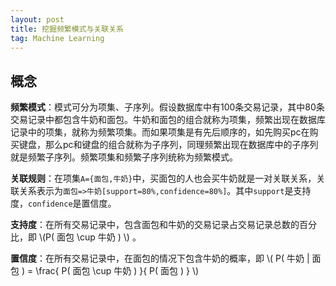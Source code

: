 ```yaml
---
layout: post
title: 挖掘频繁模式与关联关系
tag: Machine Learning
---
```

<script src="https://cdnjs.cloudflare.com/ajax/libs/mathjax/2.7.0/MathJax.js?config=TeX-AMS-MML_HTMLorMML" type="text/javascript"></script>

## 概念
**频繁模式**：模式可分为项集、子序列。假设数据库中有100条交易记录，其中80条交易记录中都包含牛奶和面包。牛奶和面包的组合就称为项集，频繁出现在数据库记录中的项集，就称为频繁项集。而如果项集是有先后顺序的，如先购买pc在购买键盘，那么pc和键盘的组合就称为子序列，同理频繁出现在数据库中的子序列就是频繁子序列。频繁项集和频繁子序列统称为频繁模式。

**关联规则**：在项集`A={面包,牛奶}`中，买面包的人也会买牛奶就是一对关联关系，关联关系表示为`面包=>牛奶[support=80%,confidence=80%]`。其中`support`是支持度，`confidence`是置信度。

**支持度**：在所有交易记录中，包含面包和牛奶的交易记录占交易记录总数的百分比，即 \\(P( 面包 \cup 牛奶 ) \\) 。

**置信度**：在所有交易记录中，在面包的情况下包含牛奶的概率，即 \\( P( 牛奶 \| 面包 ) = \frac{ P( 面包 \cup 牛奶 ) }{ P( 面包 ) } \\)
